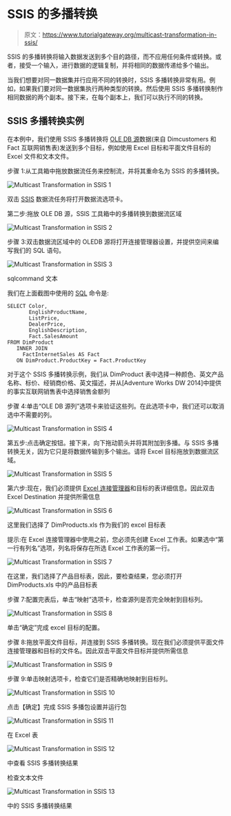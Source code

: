 # SSIS 的多播转换

> 原文：<https://www.tutorialgateway.org/multicast-transformation-in-ssis/>

SSIS 的多播转换将输入数据发送到多个目的路径，而不应用任何条件或转换。或者，接受一个输入，进行数据的逻辑复制，并将相同的数据传递给多个输出。

当我们想要对同一数据集并行应用不同的转换时，SSIS 多播转换非常有用。例如，如果我们要对同一数据集执行两种类型的转换。然后使用 SSIS 多播转换制作相同数据的两个副本。接下来，在每个副本上，我们可以执行不同的转换。

## SSIS 多播转换实例

在本例中，我们使用 SSIS 多播转换将 [OLE DB 源](https://www.tutorialgateway.org/ole-db-source-in-ssis/)数据(来自 Dimcustomers 和 Fact 互联网销售表)发送到多个目标，例如使用 Excel 目标和平面文件目标的 Excel 文件和文本文件。

步骤 1:从工具箱中拖放数据流任务来控制流，并将其重命名为 SSIS 的多播转换。

![Multicast Transformation in SSIS 1](img/bc48348f4ee436dbf61bffb47b41efae.png)

双击 [SSIS](https://www.tutorialgateway.org/ssis/) 数据流任务将打开数据流选项卡。

第二步:拖放 OLE DB 源，SSIS 工具箱中的多播转换到数据流区域

![Multicast Transformation in SSIS 2](img/69d2777f33392e2d04ed9bb7cf357ae5.png)

步骤 3:双击数据流区域中的 OLEDB 源将打开连接管理器设置，并提供空间来编写我们的 SQL 语句。

![Multicast Transformation in SSIS 3](img/3c74c13815c4c0ce01f32c6a12c872fd.png)

sqlcommand 文本

我们在上面截图中使用的 [SQL](https://www.tutorialgateway.org/sql/) 命令是:

```
SELECT Color, 
       EnglishProductName, 
       ListPrice, 
       DealerPrice,
       EnglishDescription, 
       Fact.SalesAmount
FROM DimProduct
   INNER JOIN
     FactInternetSales AS Fact 
   ON DimProduct.ProductKey = Fact.ProductKey
```

对于这个 SSIS 多播转换示例，我们从 DimProduct 表中选择一种颜色、英文产品名称、标价、经销商价格、英文描述，并从[Adventure Works DW 2014]中提供的事实互联网销售表中选择销售金额列

步骤 4:单击“OLE DB 源列”选项卡来验证这些列。在此选项卡中，我们还可以取消选中不需要的列。

![Multicast Transformation in SSIS 4](img/8b93230b10b859e4a0de4b328d8a8f8a.png)

第五步:点击确定按钮。接下来，向下拖动箭头并将其附加到多播。与 SSIS 多播转换无关，因为它只是将数据传输到多个输出。请将 Excel 目标拖放到数据流区域。

![Multicast Transformation in SSIS 5](img/4f616586081b1aeddbd3355cf6394a26.png)

第六步:现在，我们必须提供 [Excel 连接管理器](https://www.tutorialgateway.org/excel-connection-manager-in-ssis/)和目标的表详细信息。因此双击 Excel Destination 并提供所需信息

![Multicast Transformation in SSIS 6](img/8cd82dd237afeef424931bbe8bdf7b9d.png)

这里我们选择了 DimProducts.xls 作为我们的 excel 目标表

提示:在 Excel 连接管理器中使用之前，您必须先创建 Excel 工作表。如果选中“第一行有列名”选项，列名将保存在所选 Excel 工作表的第一行。

![Multicast Transformation in SSIS 7](img/48a8ebfeca51dd4edef1e16bf6f6362d.png)

在这里，我们选择了产品目标表，因此，要检查结果，您必须打开 DimProducts.xls 中的产品目标表

步骤 7:配置完表后，单击“映射”选项卡，检查源列是否完全映射到目标列。

![Multicast Transformation in SSIS 8](img/1f9bc62095ea25ee791292e2f0df00ce.png)

单击“确定”完成 excel 目标的配置。

步骤 8:拖放平面文件目标，并连接到 SSIS 多播转换。现在我们必须提供平面文件连接管理器和目标的文件名。因此双击平面文件目标并提供所需信息

![Multicast Transformation in SSIS 9](img/9c0f4bced4cf29c01031642e26dbda8e.png)

步骤 9:单击映射选项卡，检查它们是否精确地映射到目标列。

![Multicast Transformation in SSIS 10](img/74396b965aaa1753b749d68b5152df37.png)

点击【确定】完成 SSIS 多播包设置并运行包

![Multicast Transformation in SSIS 11](img/414e017185a7371e4411e34235b34e7e.png)

在 Excel 表

![Multicast Transformation in SSIS 12](img/b912097ec3f567dc54fbee95dbe6a826.png)

中查看 SSIS 多播转换结果

检查文本文件

![Multicast Transformation in SSIS 13](img/168add920e9236481bd1082d02fc9f22.png)

中的 SSIS 多播转换结果